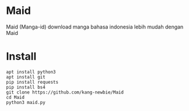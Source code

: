 # Maid
Maid (Manga-id) download manga bahasa indonesia lebih mudah dengan Maid

# Install
```
apt install python3
apt install git
pip install requests
pip install bs4
git clone https://github.com/kang-newbie/Maid
cd Maid
python3 maid.py
```

